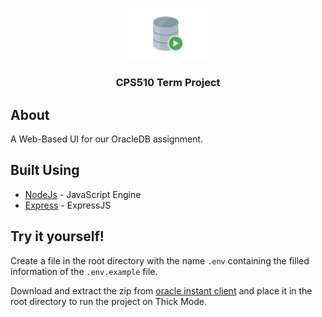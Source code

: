 <p align="center">
  <a href="" rel="noopener">
<img width=125 src="./img/logo.png" alt="Project logo"></a>
</p>

<h3 align="center">CPS510 Term Project</h3>
 
## About 
A Web-Based UI for our OracleDB assignment.

##  Built Using 

- [NodeJs](https://nodejs.org/) - JavaScript Engine 
- [Express](https://expressjs.com/) - ExpressJS

 
## Try it yourself!
 Create a file in the root directory with the name `.env` containing the filled information of the `.env.example` file.

 Download and extract the zip from [oracle instant client](https://download.oracle.com/otn_software/nt/instantclient/2112000/instantclient-basic-windows.x64-21.12.0.0.0dbru.zip) and place it in the root directory to run the project on Thick Mode.
 
